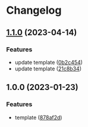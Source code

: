 # Changelog

## [1.1.0](https://github.com/Ruimve/TEMPLATE-LIB-WEBPACK/compare/v1.0.0...v1.1.0) (2023-04-14)


### Features

* update template ([0b2c454](https://github.com/Ruimve/TEMPLATE-LIB-WEBPACK/commit/0b2c4543d5ba2931d0e6eb04c5bba733aa437e91))
* update template ([21c8b34](https://github.com/Ruimve/TEMPLATE-LIB-WEBPACK/commit/21c8b349dac2c0ef6a69da70dc204bd451bd474f))

## 1.0.0 (2023-01-23)


### Features

* template ([878af2d](https://github.com/Ruimve/TEMPLATE-LIB-WEBPACK/commit/878af2d941bcab39fd7b119d6a4cf1eb0ccc25ad))
